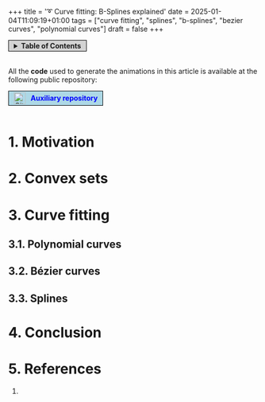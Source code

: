 +++
title = '➰ Curve fitting: B-Splines explained'
date = 2025-01-04T11:09:19+01:00
tags = ["curve fitting", "splines", "b-splines", "bezier curves", "polynomial curves"]
draft = false
+++

<span style="background-color: lightgrey; border: 1px solid black; padding: 2px 10px; display: inline-flex; align-items: center;">
  <details>
    <summary><strong>Table of Contents</strong></summary>
      {{< toc >}}
  </details>
</span>
<br><br>

All the <strong>code</strong> used to generate the animations in this article is available at the following public repository:

<span style="background-color: lightblue; border: 1px solid black; padding: 2px 10px; display: inline-flex; align-items: center;">
    <img src="/github.svg" alt="GitHub Icon" style="width: 24px; height: 24px; margin-right: 10px;">
    <a href="https://github.com/InakiRaba91/numerical_integration" style="text-decoration: none; color: blue; line-height: 1;"><strong>Auxiliary repository</strong></a>
</span>
<br><br>

# 1. Motivation

# 2. Convex sets

# 3. Curve fitting

## 3.1. Polynomial curves

## 3.2. Bézier curves

## 3.3. Splines

# 4. Conclusion

# 5. References

1. 